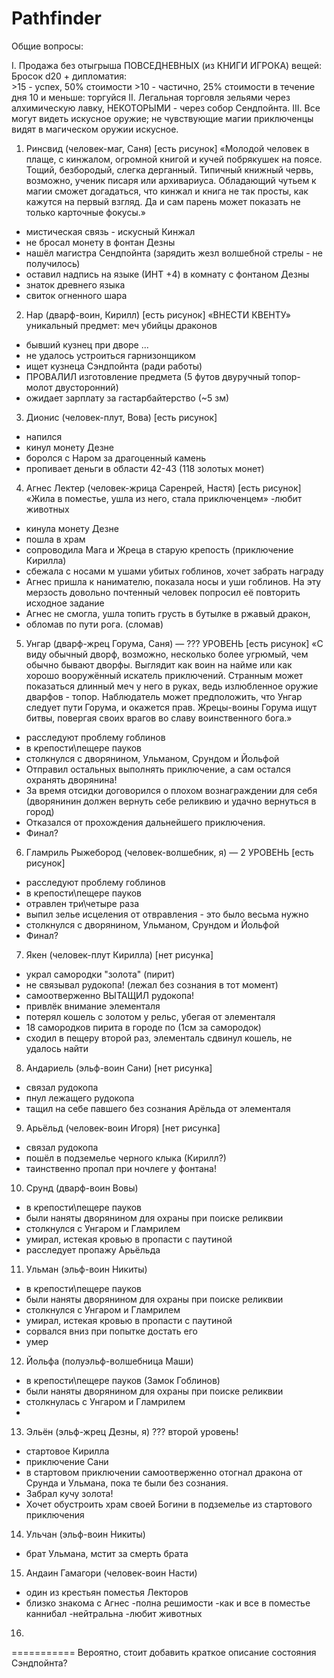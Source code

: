 ﻿# Pathfinder


Общие вопросы:   


I. Продажа без отыгрыша ПОВСЕДНЕВНЫХ (из КНИГИ ИГРОКА) вещей:   
Бросок d20 + дипломатия:   
    >15 - успех, 50% стоимости
    >10 - частично, 25% стоимости в течение дня
    10 и меньше: торгуйся
II. Легальная торговля зельями через алхимическую лавку, НЕКОТОРЫМИ - через собор Сендпойнта.
III. Все могут видеть искусное оружие; не чувствующие магии приключенцы видят в магическом оружии искусное.


1. Ринсвид (человек-маг, Саня)
[есть рисунок]
«Молодой человек в плаще, с кинжалом, огромной книгой и кучей побрякушек на поясе. Тощий, безбородый, слегка дерганный. Типичный книжный червь, возможно, ученик писаря или архивариуса. Обладающий чутьем к магии сможет догадаться, что кинжал и книга не так просты, как кажутся на первый взгляд. Да и сам парень может показать не только карточные фокусы.»
- мистическая связь - искусный Кинжал
- не бросал монету в фонтан Дезны
- нашёл магистра Сендпойнта (зарядить жезл волшебной стрелы - не получилось)
- оставил надпись на языке (ИНТ +4) в комнату с фонтаном Дезны
- знаток древнего языка
- свиток огненного шара

2. Нар (дварф-воин, Кирилл)
[есть рисунок]
«ВНЕСТИ КВЕНТУ»
уникальный предмет: меч убийцы драконов
- бывший кузнец при дворе ...
- не удалось устроиться гарнизонщиком
- ищет кузнеца Сэндпойнта (ради работы)
- ПРОВАЛИЛ изготовление предмета (5 футов двуручный топор-молот двусторонний)
- ожидает зарплату за гастарбайтерство (~5 зм)

3. Дионис (человек-плут, Вова)
[есть рисунок]
- напился
- кинул монету Дезне
- боролся с Наром за драгоценный камень
- пропивает деньги в области 42-43 (118 золотых монет)

4. Агнес Лектер (человек-жрица Саренрей, Настя)
[есть рисунок]
«Жила в поместье, ушла из него, стала приключенцем»
-любит животных
- кинула монету Дезне
- пошла в храм
- сопроводила Мага и Жреца в старую крепость (приключение Кирилла)
- сбежала с носами м ушами убитых гоблинов, хочет забрать награду
- Агнес пришла к нанимателю, показала носы и уши гоблинов. На эту мерзость довольно почтенный человек попросил её повторить исходное задание
- Агнес не смогла, ушла топить грусть в бутылке в ржавый дракон, 
- обломав по пути рога. (сломав)

5. Унгар (дварф-жрец Горума, Саня) — ??? УРОВЕНЬ
[есть рисунок]
«С виду обычный дворф, возможно, несколько более угрюмый, чем обычно бывают дворфы. Выглядит как воин на найме или как хорошо вооружённый искатель приключений. Странным может показаться длинный меч у него в руках, ведь излюбленное оружие дварфов - топор. Наблюдатель может предположить, что Унгар следует пути Горума, и окажется прав. Жрецы-воины Горума ищут битвы, повергая своих врагов во славу воинственного бога.»
- расследуют проблему гоблинов
- в крепости\пещере пауков
- столкнулся с дворянином, Ульманом, Срундом и Йольфой
- Отправил остальных выполнять приключение, а сам остался охранять дворянина!
- За время отсидки договорился о плохом вознаграждении для себя (дворянинин должен вернуть себе реликвию и удачно вернуться в город)
- Отказался от прохождения дальнейшего приключения.
- Финал?

6. Гламриль Рыжебород (человек-волшебник, я) — 2 УРОВЕНЬ
[есть рисунок]
- расследуют проблему гоблинов
- в крепости\пещере пауков
- отравлен три\четыре раза
- выпил зелье исцеления от отвравления - это было весьма нужно
- столкнулся с дворянином, Ульманом, Срундом и Йольфой
- Финал?

7. Якен (человек-плут Кирилла)
[нет рисунка]
- украл самородки "золота" (пирит)
- не связывал рудокопа! (лежал без сознания в тот момент)
- самоотверженно ВЫТАЩИЛ рудокопа! 
- привлёк внимание элементаля
- потерял кошель с золотом у рельс, убегая от элементаля
- 18 самородков пирита в городе по (1см за самородок)
- сходил в пещеру второй раз, элементаль сдвинул кошель, не удалось найти

8. Андариель (эльф-воин Сани)
[нет рисунка]
- связал рудокопа
- пнул лежащего рудокопа
- тащил на себе павшего без сознания Арёльда от элементаля

9. Арьёльд (человек-воин Игоря)
[нет рисунка]
- связал рудокопа
- пошёл в подземелье черного клыка (Кирилл?)
- таинственно пропал при ночлеге у фонтана!

10. Срунд (дварф-воин Вовы)
- в крепости\пещере пауков
- были наняты дворянином для охраны при поиске реликвии
- столкнулся с Унгаром и Гламрилем
- умирал, истекая кровью в пропасти с паутиной
- расследует пропажу Арьёльда

11. Ульман (эльф-воин Никиты)
- в крепости\пещере пауков
- были наняты дворянином для охраны при поиске реликвии
- столкнулся с Унгаром и Гламрилем
- умирал, истекая кровью в пропасти с паутиной
- сорвался вниз при попытке достать его
- умер

12. Йольфа (полуэльф-волшебница Маши)
- в крепости\пещере пауков (Замок Гоблинов)
- были наняты дворянином для охраны при поиске реликвии
- столкнулась с Унгаром и Гламрилем
- 

13. Эльён (эльф-жрец Дезны, я) ??? второй уровень!
- стартовое Кирилла
- приключение Сани
- в стартовом приключении самоотверженно отогнал дракона от Срунда и Ульмана, пока те были без сознания.
- Забрал кучу золота!
- Хочет обустроить храм своей Богини в подземелье из стартового приключения

14. Ульчан (эльф-воин Никиты)
- брат Ульмана, мстит за смерть брата

15. Андаин Гамагори (человек-воин Насти)
- один из крестьян поместья Лекторов
- близко знакома с Агнес 
-полна решимости
-как и все в поместье каннибал
-нейтральна
-любит животных
16. 

===========
Вероятно, стоит добавить краткое описание состояния Сэндпойнта?
